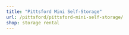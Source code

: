 ```yaml
---
title: "Pittsford Mini Self-Storage"
url: /pittsford/pittsford-mini-self-storage/
shop: storage rental
---
```

